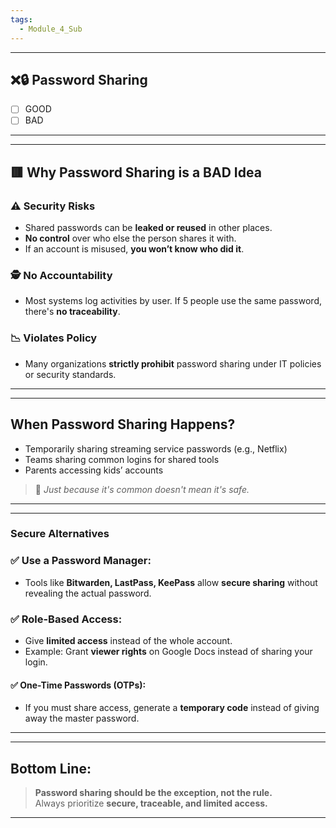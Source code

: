 ```yaml
---
tags:
  - Module_4_Sub
---
```

---
## ❌🔒 **Password Sharing**

- [ ] GOOD
- [ ] BAD

---


---
## 🟥 **Why Password Sharing is a BAD Idea**

### ⚠️ **Security Risks**
- Shared passwords can be **leaked or reused** in other places.
- **No control** over who else the person shares it with.    
- If an account is misused, **you won’t know who did it**.

### 🕵️ **No Accountability**
- Most systems log activities by user. If 5 people use the same password, there's **no traceability**.

### 📉 **Violates Policy**

- Many organizations **strictly prohibit** password sharing under IT policies or security standards.

---


---
## **When Password Sharing Happens?**

- Temporarily sharing streaming service passwords (e.g., Netflix)
- Teams sharing common logins for shared tools
- Parents accessing kids’ accounts

> 💬 _Just because it's common doesn't mean it's safe._

---


---
### **Secure Alternatives**

### ✅ Use a Password Manager:
- Tools like **Bitwarden, LastPass, KeePass** allow **secure sharing** without revealing the actual password.

### ✅ Role-Based Access:
- Give **limited access** instead of the whole account.
- Example: Grant **viewer rights** on Google Docs instead of sharing your login.

#### ✅ One-Time Passwords (OTPs):
- If you must share access, generate a **temporary code** instead of giving away the master password.

---


---
## **Bottom Line:**

> **Password sharing should be the exception, not the rule.**  
> Always prioritize **secure, traceable, and limited access.**

---